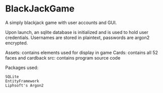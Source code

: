 # BlackJackGame
A simply blackjack game with user accounts and GUI. 

Upon launch, an sqlite database is initialized and is used to hold user credentials. Usernames are stored in plaintext, passwords are argon2 encrypted. 

Assets: contains elements used for display in game
Cards: contains all 52 faces and cardback
src: contains program source code


Packages used:
```
SQLite
EntityFramework
Liphsoft's Argon2
```
